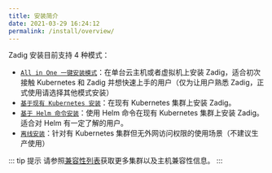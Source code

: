 ```yaml
---
title: 安装简介
date: 2021-03-29 16:24:12
permalink: /install/overview/
---
```



Zadig 安装目前支持 4 种模式：

- [`All in One 一键安装模式`](/install/all-in-one/)：在单台云主机或者虚拟机上安装 Zadig，适合初次接触 Kubernetes 和 Zadig 并想快速上手的用户（仅为让用户熟悉 Zadig，正式使用请选择其他模式安装）
- [`基于现有 Kubernetes 安装`](/install/install-on-k8s/)：在现有 Kubernetes 集群上安装 Zadig。
- [`基于 Helm 命令安装`](/install/helm-deploy/)：使用 Helm 命令在现有 Kubernetes 集群上安装 Zadig。适合对 Helm 有一定了解的用户。
- [`离线安装`](/install/offline/)：针对有 Kubernetes 集群但无外网访问权限的使用场景（不建议生产使用）

::: tip 提示
请参照[兼容性列表](/pages/compatibility)获取更多集群以及主机兼容性信息。
:::

